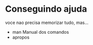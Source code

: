 # Conseguindo ajuda

voce nao precisa memorizar tudo, mas...

- man
    Manual dos comandos
- apropos